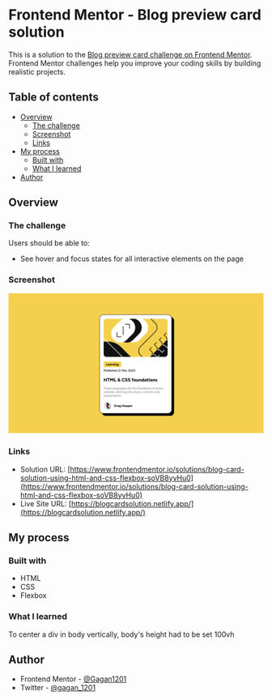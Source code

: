 # Frontend Mentor - Blog preview card solution

This is a solution to the [Blog preview card challenge on Frontend Mentor](https://www.frontendmentor.io/challenges/blog-preview-card-ckPaj01IcS). Frontend Mentor challenges help you improve your coding skills by building realistic projects. 

## Table of contents

- [Overview](#overview)
  - [The challenge](#the-challenge)
  - [Screenshot](#screenshot)
  - [Links](#links)
- [My process](#my-process)
  - [Built with](#built-with)
  - [What I learned](#what-i-learned)
- [Author](#author)

## Overview

### The challenge

Users should be able to:

- See hover and focus states for all interactive elements on the page

### Screenshot

![](./assets/images/ss.png)

### Links

- Solution URL: [https://www.frontendmentor.io/solutions/blog-card-solution-using-html-and-css-flexbox-soVB8yvHu0](https://www.frontendmentor.io/solutions/blog-card-solution-using-html-and-css-flexbox-soVB8yvHu0)
- Live Site URL: [https://blogcardsolution.netlify.app/](https://blogcardsolution.netlify.app/)

## My process

### Built with

- HTML
- CSS
- Flexbox

### What I learned

To center a div in body vertically, body's height had to be set 100vh

## Author
- Frontend Mentor - [@Gagan1201](https://www.frontendmentor.io/profile/Gagan1201)
- Twitter - [@gagan_1201](https://twitter.com/gagan_1201)
